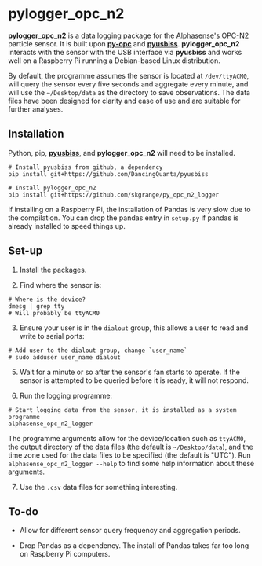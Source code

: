 # pylogger_opc_n2 

**pylogger_opc_n2** is a data logging package for the [Alphasense's OPC-N2](http://www.alphasense.com/index.php/products/optical-particle-counter/) particle sensor. It is built upon [**py-opc**](http://py-opc.readthedocs.io) and [**pyusbiss**](https://github.com/DancingQuanta/pyusbiss). **pylogger_opc_n2** interacts with the sensor with the USB interface via **pyusbiss** and works well on a Raspberry Pi running a Debian-based Linux distribution. 

By default, the programme assumes the sensor is located at `/dev/ttyACM0`, will query the sensor every five seconds and aggregate every minute, and will use the `~/Desktop/data` as the directory to save observations. The data files have been designed for clarity and ease of use and are suitable for further analyses. 

## Installation

Python, pip, [**pyusbiss**](https://github.com/DancingQuanta/pyusbiss), and **pylogger_opc_n2** will need to be installed.

```
# Install pyusbiss from github, a dependency
pip install git+https://github.com/DancingQuanta/pyusbiss

# Install pylogger_opc_n2
pip install git+https://github.com/skgrange/py_opc_n2_logger
```

If installing on a Raspberry Pi, the installation of Pandas is very slow due to the compilation. You can drop the pandas entry in `setup.py` if pandas is already installed to speed things up. 

## Set-up

  1. Install the packages. 
  
  2. Find where the sensor is:

```
# Where is the device?
dmesg | grep tty
# Will probably be ttyACM0
```

  3. Ensure your user is in the `dialout` group, this allows a user to read and write to serial ports:
  
```
# Add user to the dialout group, change `user_name`
# sudo adduser user_name dialout
```

  5. Wait for a minute or so after the sensor's fan starts to operate. If the sensor is attempted to be queried before it is ready, it will not respond. 

  6. Run the logging programme: 
  
```
# Start logging data from the sensor, it is installed as a system programme
alphasense_opc_n2_logger
```

The programme arguments allow for the device/location such as `ttyACM0`, the output directory of the data files (the default is `~/Desktop/data`), and the time zone used for the data files to be specified (the default is "UTC"). Run `alphasense_opc_n2_logger --help` to find some help information about these arguments. 

  7. Use the `.csv` data files for something interesting. 

## To-do 

   - Allow for different sensor query frequency and aggregation periods.
   
   - Drop Pandas as a dependency. The install of Pandas takes far too long on Raspberry Pi computers. 
